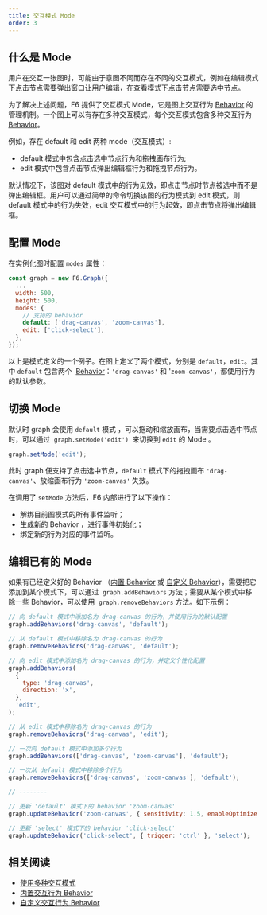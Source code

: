 ```yaml
---
title: 交互模式 Mode
order: 3
---
```


## 什么是 Mode

用户在交互一张图时，可能由于意图不同而存在不同的交互模式，例如在编辑模式下点击节点需要弹出窗口让用户编辑，在查看模式下点击节点需要选中节点。

为了解决上述问题，F6 提供了交互模式 Mode，它是图上交互行为 [Behavior](/zh/docs/manual/middle/states/defaultBehavior) 的管理机制。一个图上可以有存在多种交互模式，每个交互模式包含多种交互行为 [Behavior](/zh/docs/manual/middle/states/defaultBehavior)。

例如，存在 default 和 edit 两种 mode（交互模式）:

- default 模式中包含点击选中节点行为和拖拽画布行为;
- edit 模式中包含点击节点弹出编辑框行为和拖拽节点行为。

默认情况下，该图对 default 模式中的行为见效，即点击节点时节点被选中而不是弹出编辑框。用户可以通过简单的命令切换该图的行为模式到 edit 模式，则 default 模式中的行为失效，edit 交互模式中的行为起效，即点击节点将弹出编辑框。

## 配置 Mode

在实例化图时配置 `modes` 属性：

```javascript
const graph = new F6.Graph({
  ...
  width: 500,
  height: 500,
  modes: {
    // 支持的 behavior
    default: ['drag-canvas', 'zoom-canvas'],
    edit: ['click-select'],
  },
});
```

以上是模式定义的一个例子。在图上定义了两个模式，分别是 `default`，`edit`。其中 `default` 包含两个  [Behavior](/zh/docs/manual/middle/states/defaultBehavior)：`'drag-canvas'` 和 '`zoom-canvas'`，都使用行为的默认参数。

## 切换 Mode

默认时 graph 会使用 `default` 模式 ，可以拖动和缩放画布，当需要点击选中节点时，可以通过  `graph.setMode('edit')`  来切换到 `edit` 的 Mode 。

```javascript
graph.setMode('edit');
```

此时 graph 便支持了点击选中节点，`default` 模式下的拖拽画布 `'drag-canvas'`、放缩画布行为 `'zoom-canvas'` 失效。

在调用了 `setMode` 方法后，F6 内部进行了以下操作：

- 解绑目前图模式的所有事件监听；
- 生成新的 Behavior ，进行事件初始化；
- 绑定新的行为对应的事件监听。

## 编辑已有的 Mode

如果有已经定义好的 Behavior （[内置 Behavior](/zh/docs/manual/middle/states/defaultBehavior) 或 [自定义 Behavior](/zh/docs/manual/middle/states/custom-behavior)），需要把它添加到某个模式下，可以通过  `graph.addBehaviors` 方法；需要从某个模式中移除一些 Behavior，可以使用  `graph.removeBehaviors` 方法。如下示例：

```javascript
// 向 default 模式中添加名为 drag-canvas 的行为，并使用行为的默认配置
graph.addBehaviors('drag-canvas', 'default');

// 从 default 模式中移除名为 drag-canvas 的行为
graph.removeBehaviors('drag-canvas', 'default');

// 向 edit 模式中添加名为 drag-canvas 的行为，并定义个性化配置
graph.addBehaviors(
  {
    type: 'drag-canvas',
    direction: 'x',
  },
  'edit',
);

// 从 edit 模式中移除名为 drag-canvas 的行为
graph.removeBehaviors('drag-canvas', 'edit');

// 一次向 default 模式中添加多个行为
graph.addBehaviors(['drag-canvas', 'zoom-canvas'], 'default');

// 一次从 default 模式中移除多个行为
graph.removeBehaviors(['drag-canvas', 'zoom-canvas'], 'default');

// --------

// 更新 'default' 模式下的 behavior 'zoom-canvas'
graph.updateBehavior('zoom-canvas', { sensitivity: 1.5, enableOptimize: true}, 'default');

// 更新 'select' 模式下的 behavior 'click-select'
graph.updateBehavior('click-select', { trigger: 'ctrl' }, 'select');
```

## 相关阅读

- [使用多种交互模式](/zh/docs/manual/advanced/mode-and-custom-behavior)
- [内置交互行为 Behavior](/zh/docs/manual/middle/states/defaultBehavior)
- [自定义交互行为 Behavior](/zh/docs/manual/middle/states/custom-behavior)
